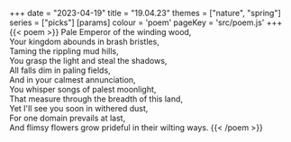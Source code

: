 +++
date = "2023-04-19"
title = "19.04.23"
themes = ["nature", "spring"]
series = ["picks"]
[params]
  colour = 'poem'
  pageKey = 'src/poem.js'
+++
{{< poem >}}
Pale Emperor of the winding wood,  
Your kingdom abounds in brash bristles,  
Taming the rippling mud hills,  
You grasp the light and steal the shadows,  
All falls dim in paling fields,  
And in your calmest annunciation,  
You whisper songs of palest moonlight,  
That measure through the breadth of this land,  
Yet I'll see you soon in withered dust,  
For one domain prevails at last,  
And flimsy flowers grow prideful in their wilting ways.
{{< /poem >}}